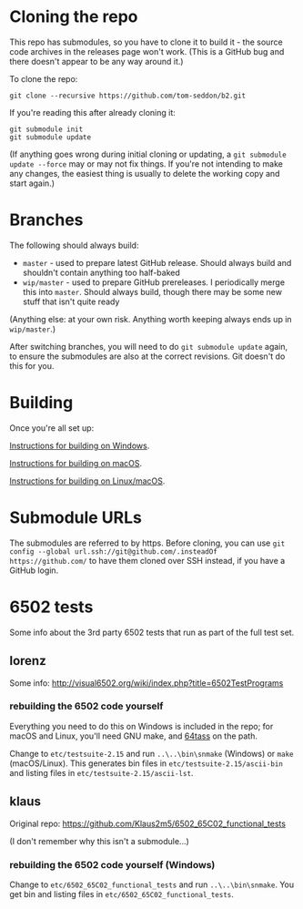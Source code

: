 # Cloning the repo

This repo has submodules, so you have to clone it to build it - the
source code archives in the releases page won't work. (This is a
GitHub bug and there doesn't appear to be any way around it.)

To clone the repo:

    git clone --recursive https://github.com/tom-seddon/b2.git
	
If you're reading this after already cloning it:

    git submodule init
	git submodule update

(If anything goes wrong during initial cloning or updating, a `git
submodule update --force` may or may not fix things. If you're not
intending to make any changes, the easiest thing is usually to delete
the working copy and start again.)

# Branches

The following should always build:

* `master` - used to prepare latest GitHub release. Should always
  build and shouldn't contain anything too half-baked
* `wip/master` - used to prepare GitHub prereleases. I periodically
  merge this into `master`. Should always build, though there may be
  some new stuff that isn't quite ready
  
(Anything else: at your own risk. Anything worth keeping always ends
up in `wip/master`.)

After switching branches, you will need to do `git submodule update`
again, to ensure the submodules are also at the correct revisions. Git
doesn't do this for you.

# Building

Once you're all set up:

[Instructions for building on Windows](./Building-on-Windows.md).

[Instructions for building on macOS](./Building-on-OSX.md).

[Instructions for building on Linux/macOS](./Building-on-Unix.md).

# Submodule URLs

The submodules are referred to by https. Before cloning, you can use
`git config --global url.ssh://git@github.com/.insteadOf
https://github.com/` to have them cloned over SSH instead, if you have
a GitHub login.

# 6502 tests

Some info about the 3rd party 6502 tests that run as part of the full
test set.

## lorenz ##

Some info: http://visual6502.org/wiki/index.php?title=6502TestPrograms

### rebuilding the 6502 code yourself ###

Everything you need to do this on Windows is included in the repo; for
macOS and Linux, you'll need GNU make, and
[64tass](http://tass64.sourceforge.net/) on the path.

Change to `etc/testsuite-2.15` and run `..\..\bin\snmake` (Windows) or
`make` (macOS/Linux). This generates bin files in
`etc/testsuite-2.15/ascii-bin` and listing files in
`etc/testsuite-2.15/ascii-lst`.

## klaus

Original repo: https://github.com/Klaus2m5/6502_65C02_functional_tests

(I don't remember why this isn't a submodule...)

### rebuilding the 6502 code yourself (Windows) ###

Change to `etc/6502_65C02_functional_tests` and run
`..\..\bin\snmake`. You get bin and listing files in
`etc/6502_65C02_functional_tests`.
